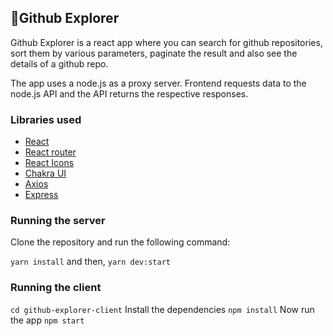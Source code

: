 ## 🚀Github Explorer
Github Explorer is a react app where you can search for github repositories, sort them by various parameters, paginate the result and also see the details
of a github repo.

The app uses a node.js as a proxy server. Frontend requests data to the node.js API and the API returns the respective responses.

### Libraries used
- [React](https://reactjs.org/)
- [React router](https://reactrouter.com/en/main)
- [React Icons](https://react-icons.github.io/react-icons/)
- [Chakra UI](https://chakra-ui.com/)
- [Axios](https://axios-http.com/docs/intro)
- [Express](https://expressjs.com/)

### Running the server
Clone the repository and run the following command:

`yarn install`
and then,
`yarn dev:start`

### Running the client
`cd github-explorer-client`
Install the dependencies
`npm install`
Now run the app
`npm start`
